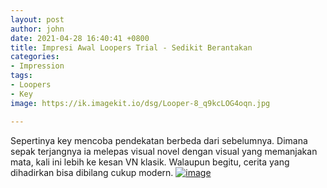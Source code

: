 ```yaml
---
layout: post
author: john
date: 2021-04-28 16:40:41 +0800
title: Impresi Awal Loopers Trial - Sedikit Berantakan
categories:
- Impression
tags:
- Loopers
- Key
image: https://ik.imagekit.io/dsg/Looper-8_q9kcLOG4oqn.jpg

---
```

Sepertinya key mencoba pendekatan berbeda dari sebelumnya. Dimana sepak terjangnya ia melepas visual novel dengan visual yang memanjakan mata, kali ini lebih ke kesan VN klasik. Walaupun begitu, cerita yang dihadirkan bisa dibilang cukup modern.
<a href="https://ik.imagekit.io/dsg/Looper-4_ei-_uLF-Tic-.jpg" class="glightbox">
<img src="https://ik.imagekit.io/dsg/Looper-4_ei-_uLF-Tic-.jpg" alt="image" />
</a>


